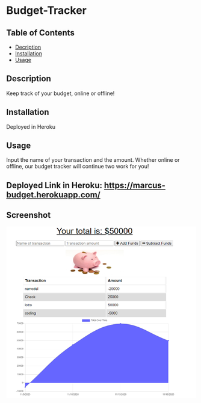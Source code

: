 # Budget-Tracker


## Table of Contents

* [Decription](#description)
* [Installation](#installation)
* [Usage](#usage)

## Description
Keep track of your budget, online or offline!

## Installation
Deployed in Heroku

## Usage
Input the name of your transaction and the amount.  Whether online or offline, our budget tracker will continue two work for you!

## Deployed Link in Heroku: https://marcus-budget.herokuapp.com/

## Screenshot

![](public/assets/images/budgetImage.PNG)

